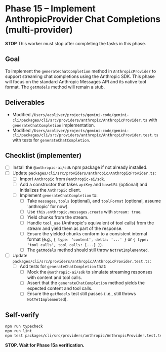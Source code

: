 # Phase 15 – Implement AnthropicProvider Chat Completions (multi-provider)

**STOP**
This worker must stop after completing the tasks in this phase.

## Goal

To implement the `generateChatCompletion` method in `AnthropicProvider` to support streaming chat completions using the Anthropic SDK. This phase will focus on the standard Anthropic Messages API and its native tool format. The `getModels` method will remain a stub.

## Deliverables

- Modified `/Users/acoliver/projects/gemini-code/gemini-cli/packages/cli/src/providers/anthropic/AnthropicProvider.ts` with `generateChatCompletion` implementation.
- Modified `/Users/acoliver/projects/gemini-code/gemini-cli/packages/cli/src/providers/anthropic/AnthropicProvider.test.ts` with tests for `generateChatCompletion`.

## Checklist (implementer)

- [ ] Install the `@anthropic-ai/sdk` npm package if not already installed.
- [ ] Update `packages/cli/src/providers/anthropic/AnthropicProvider.ts`:
  - [ ] Import `Anthropic` from `@anthropic-ai/sdk`.
  - [ ] Add a constructor that takes `apiKey` and `baseURL` (optional) and initializes the `Anthropic` client.
  - [ ] Implement `generateChatCompletion` to:
    - [ ] Take `messages`, `tools` (optional), and `toolFormat` (optional, assume 'anthropic' for now).
    - [ ] Use `this.anthropic.messages.create` with `stream: true`.
    - [ ] Yield chunks from the stream.
    - [ ] Handle `tool_use` (Anthropic's equivalent of tool calls) from the stream and yield them as part of the response.
    - [ ] Ensure the yielded chunks conform to a consistent internal format (e.g., `{ type: 'content', delta: '...' }` or `{ type: 'tool_calls', tool_calls: [...] }`).
    - [ ] The `getModels` method should still throw `NotYetImplemented`.
- [ ] Update `packages/cli/src/providers/anthropic/AnthropicProvider.test.ts`:
  - [ ] Add tests for `generateChatCompletion` that:
    - [ ] Mock the `@anthropic-ai/sdk` to simulate streaming responses with content and tool calls.
    - [ ] Assert that the `generateChatCompletion` method yields the expected content and tool calls.
    - [ ] Ensure the `getModels` test still passes (i.e., still throws `NotYetImplemented`).

## Self-verify

```bash
npm run typecheck
npm run lint
npm test packages/cli/src/providers/anthropic/AnthropicProvider.test.ts
```

**STOP. Wait for Phase 15a verification.**
